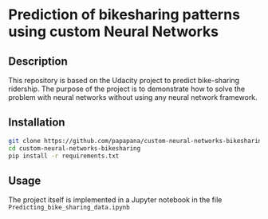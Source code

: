 # Prediction of bikesharing patterns using custom Neural Networks

## Description

This repository is based on the Udacity project to predict bike-sharing ridership. The purpose of the project is to demonstrate how to solve the problem with neural networks without using any neural network framework.

## Installation

```bash
git clone https://github.com/papapana/custom-neural-networks-bikesharing.git
cd custom-neural-networks-bikesharing
pip install -r requirements.txt
```

## Usage

The project itself is implemented in a Jupyter notebook in the file `Predicting_bike_sharing_data.ipynb`
